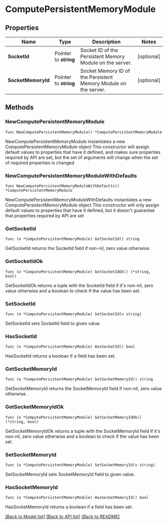 # ComputePersistentMemoryModule

## Properties

Name | Type | Description | Notes
------------ | ------------- | ------------- | -------------
**SocketId** | Pointer to **string** | Socket ID of the Persistent Memory Module on the server. | [optional] 
**SocketMemoryId** | Pointer to **string** | Socket Memory ID of the Persistent Memory Module on the server. | [optional] 

## Methods

### NewComputePersistentMemoryModule

`func NewComputePersistentMemoryModule() *ComputePersistentMemoryModule`

NewComputePersistentMemoryModule instantiates a new ComputePersistentMemoryModule object
This constructor will assign default values to properties that have it defined,
and makes sure properties required by API are set, but the set of arguments
will change when the set of required properties is changed

### NewComputePersistentMemoryModuleWithDefaults

`func NewComputePersistentMemoryModuleWithDefaults() *ComputePersistentMemoryModule`

NewComputePersistentMemoryModuleWithDefaults instantiates a new ComputePersistentMemoryModule object
This constructor will only assign default values to properties that have it defined,
but it doesn't guarantee that properties required by API are set

### GetSocketId

`func (o *ComputePersistentMemoryModule) GetSocketId() string`

GetSocketId returns the SocketId field if non-nil, zero value otherwise.

### GetSocketIdOk

`func (o *ComputePersistentMemoryModule) GetSocketIdOk() (*string, bool)`

GetSocketIdOk returns a tuple with the SocketId field if it's non-nil, zero value otherwise
and a boolean to check if the value has been set.

### SetSocketId

`func (o *ComputePersistentMemoryModule) SetSocketId(v string)`

SetSocketId sets SocketId field to given value.

### HasSocketId

`func (o *ComputePersistentMemoryModule) HasSocketId() bool`

HasSocketId returns a boolean if a field has been set.

### GetSocketMemoryId

`func (o *ComputePersistentMemoryModule) GetSocketMemoryId() string`

GetSocketMemoryId returns the SocketMemoryId field if non-nil, zero value otherwise.

### GetSocketMemoryIdOk

`func (o *ComputePersistentMemoryModule) GetSocketMemoryIdOk() (*string, bool)`

GetSocketMemoryIdOk returns a tuple with the SocketMemoryId field if it's non-nil, zero value otherwise
and a boolean to check if the value has been set.

### SetSocketMemoryId

`func (o *ComputePersistentMemoryModule) SetSocketMemoryId(v string)`

SetSocketMemoryId sets SocketMemoryId field to given value.

### HasSocketMemoryId

`func (o *ComputePersistentMemoryModule) HasSocketMemoryId() bool`

HasSocketMemoryId returns a boolean if a field has been set.


[[Back to Model list]](../README.md#documentation-for-models) [[Back to API list]](../README.md#documentation-for-api-endpoints) [[Back to README]](../README.md)


